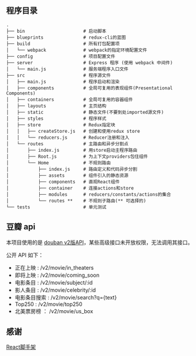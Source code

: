 

## 程序目录

```
.
├── bin                      # 启动脚本
├── blueprints               # redux-cli的蓝图
├── build                    # 所有打包配置项
│   └── webpack              # webpack的指定环境配置文件
├── config                   # 项目配置文件
├── server                   # Express 程序 (使用 webpack 中间件)
│   └── main.js              # 服务端程序入口文件
├── src                      # 程序源文件
│   ├── main.js              # 程序启动和渲染
│   ├── components           # 全局可复用的表现组件(Presentational Components)
│   ├── containers           # 全局可复用的容器组件
│   ├── layouts              # 主页结构
│   ├── static               # 静态文件(不要到处imported源文件)
│   ├── styles               # 程序样式
│   ├── store                # Redux指定块
│   │   ├── createStore.js   # 创建和使用redux store
│   │   └── reducers.js      # Reducer注册和注入
│   └── routes               # 主路由和异步分割点
│       ├── index.js         # 用store启动主程序路由
│       ├── Root.js          # 为上下文providers包住组件
│       └── Home             # 不规则路由
│           ├── index.js     # 路由定义和代码异步分割
│           ├── assets       # 组件引入的静态资源
│           ├── components   # 直观React组件
│           ├── container    # 连接actions和store
│           ├── modules      # reducers/constants/actions的集合
│           └── routes **    # 不规则子路由(** 可选择的)
└── tests                    # 单元测试
```
## 豆瓣 api
本项目使用的是 [douban v2版API](https://developers.douban.com/wiki/?title=movie_v2)，某些高级接口未开放权限，无法调用其接口。

公开 API 如下：
- 正在上映 : /v2/movie/in_theaters
- 即将上映 : /v2/movie/coming_soon
- 电影条目 : /v2/movie/subject/:id
- 影人条目 : /v2/movie/celebrity/:id
- 电影条目搜索 : /v2/movie/search?q={text}
- Top250 :  /v2/movie/top250
- 北美票房榜 ： /v2/movie/us_box

## 感谢
[React脚手架](https://github.com/bodyno/react-starter-kit)



